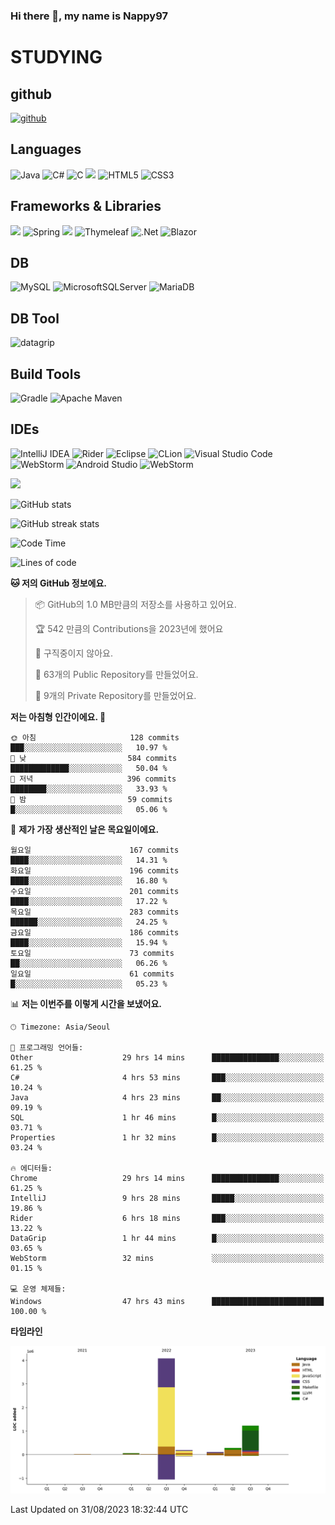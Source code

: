 ### Hi there 👋, my name is Nappy97

# STUDYING
## github
[<img src='https://cdn.jsdelivr.net/npm/simple-icons@3.0.1/icons/github.svg' alt='github' height='40'>](https://github.com/Nappy97)  

## Languages
![Java](https://img.shields.io/badge/java-%23ED8B00.svg?style=for-the-badge&logo=openjdk&logoColor=white) ![C#](https://img.shields.io/badge/c%23-%23239120.svg?style=for-the-badge&logo=c-sharp&logoColor=white) ![C](https://img.shields.io/badge/c-%2300599C.svg?style=for-the-badge&logo=c&logoColor=white) <img src="https://img.shields.io/badge/javascript-F7DF1E?style=for-the-badge&logo=javascript&logoColor=black"> ![HTML5](https://img.shields.io/badge/html5-%23E34F26.svg?style=for-the-badge&logo=html5&logoColor=white) ![CSS3](https://img.shields.io/badge/css3-%231572B6.svg?style=for-the-badge&logo=css3&logoColor=white)

## Frameworks & Libraries
<img src="https://img.shields.io/badge/bootstrap-7952B3?style=for-the-badge&logo=bootstrap&logoColor=white"> ![Spring](https://img.shields.io/badge/spring-%236DB33F.svg?style=for-the-badge&logo=spring&logoColor=white) <img src="https://img.shields.io/badge/jQuery-0769AD?style=for-the-badge&logo=jquery&logoColor=white"> ![Thymeleaf](https://img.shields.io/badge/Thymeleaf-%23005C0F.svg?style=for-the-badge&logo=Thymeleaf&logoColor=white) ![.Net](https://img.shields.io/badge/.NET-5C2D91?style=for-the-badge&logo=.net&logoColor=white) ![Blazor](https://img.shields.io/badge/blazor-%235C2D91.svg?style=for-the-badge&logo=blazor&logoColor=white)

## DB
![MySQL](https://img.shields.io/badge/mysql-%2300f.svg?style=for-the-badge&logo=mysql&logoColor=white) ![MicrosoftSQLServer](https://img.shields.io/badge/Microsoft%20SQL%20Server-CC2927?style=for-the-badge&logo=microsoft%20sql%20server&logoColor=white) ![MariaDB](https://img.shields.io/badge/MariaDB-003545?style=for-the-badge&logo=mariadb&logoColor=white)

## DB Tool
![datagrip](https://img.shields.io/badge/datagrip-9681EB?style=flat&logo=datagrip)

## Build Tools
![Gradle](https://img.shields.io/badge/Gradle-02303A.svg?style=for-the-badge&logo=Gradle&logoColor=white) ![Apache Maven](https://img.shields.io/badge/Apache%20Maven-C71A36?style=for-the-badge&logo=Apache%20Maven&logoColor=white)

## IDEs
![IntelliJ IDEA](https://img.shields.io/badge/IntelliJIDEA-000000.svg?style=for-the-badge&logo=intellij-idea&logoColor=white) ![Rider](https://img.shields.io/badge/Rider-000000.svg?style=for-the-badge&logo=Rider&logoColor=white&color=black&labelColor=crimson) ![Eclipse](https://img.shields.io/badge/Eclipse-FE7A16.svg?style=for-the-badge&logo=Eclipse&logoColor=white) ![CLion](https://img.shields.io/badge/CLion-black?style=for-the-badge&logo=clion&logoColor=white) ![Visual Studio Code](https://img.shields.io/badge/Visual%20Studio%20Code-0078d7.svg?style=for-the-badge&logo=visual-studio-code&logoColor=white) ![WebStorm](https://img.shields.io/badge/webstorm-143?style=for-the-badge&logo=webstorm&logoColor=white&color=black) ![Android Studio](https://img.shields.io/badge/Android%20Studio-3DDC84.svg?style=for-the-badge&logo=android-studio&logoColor=white) ![WebStorm](https://img.shields.io/badge/webstorm-143?style=for-the-badge&logo=webstorm&logoColor=white&color=black)

<div>
  <img  src="https://github-readme-stats.vercel.app/api/top-langs/?username=Nappy97&langs_count=8&exclude_repo=Example-deep-learning-from-scratch&layout=compact&line_height=24&hide_border=true&title_color=d88e82&card_width=280">
<div>
  
![GitHub stats](https://github-readme-stats.vercel.app/api?username=Nappy97&show_icons=true)  

![GitHub streak stats](https://github-readme-streak-stats.herokuapp.com/?user=Nappy97)  

<!--START_SECTION:waka-->
![Code Time](http://img.shields.io/badge/Code%20Time-583%20hrs%2015%20mins-blue)

![Lines of code](https://img.shields.io/badge/%EC%A0%80%EB%8A%94%20%EC%97%AC%ED%83%9C%EA%B9%8C%EC%A7%80%20-5.9%20million%20%EC%A4%84%EC%9D%98%20%EC%BD%94%EB%93%9C%EB%A5%BC%20%EC%9E%91%EC%84%B1%ED%96%88%EC%96%B4%EC%9A%94.-blue)

**🐱 저의 GitHub 정보에요.** 

> 📦 GitHub의 1.0 MB만큼의 저장소를 사용하고 있어요. 
 > 
> 🏆 542 만큼의 Contributions을 2023년에 했어요
 > 
> 🚫 구직중이지 않아요.
 > 
> 📜 63개의 Public Repository를 만들었어요. 
 > 
> 🔑 9개의 Private Repository를 만들었어요. 
 > 
**저는 아침형 인간이에요. 🐤** 

```text
🌞 아침                     128 commits         ███░░░░░░░░░░░░░░░░░░░░░░   10.97 % 
🌆 낮　                     584 commits         █████████████░░░░░░░░░░░░   50.04 % 
🌃 저녁                     396 commits         ████████░░░░░░░░░░░░░░░░░   33.93 % 
🌙 밤　                     59 commits          █░░░░░░░░░░░░░░░░░░░░░░░░   05.06 % 
```
📅 **제가 가장 생산적인 날은 목요일이에요.** 

```text
월요일                      167 commits         ████░░░░░░░░░░░░░░░░░░░░░   14.31 % 
화요일                      196 commits         ████░░░░░░░░░░░░░░░░░░░░░   16.80 % 
수요일                      201 commits         ████░░░░░░░░░░░░░░░░░░░░░   17.22 % 
목요일                      283 commits         ██████░░░░░░░░░░░░░░░░░░░   24.25 % 
금요일                      186 commits         ████░░░░░░░░░░░░░░░░░░░░░   15.94 % 
토요일                      73 commits          ██░░░░░░░░░░░░░░░░░░░░░░░   06.26 % 
일요일                      61 commits          █░░░░░░░░░░░░░░░░░░░░░░░░   05.23 % 
```


📊 **저는 이번주를 이렇게 시간을 보냈어요.** 

```text
🕑︎ Timezone: Asia/Seoul

💬 프로그래밍 언어들: 
Other                    29 hrs 14 mins      ███████████████░░░░░░░░░░   61.25 % 
C#                       4 hrs 53 mins       ███░░░░░░░░░░░░░░░░░░░░░░   10.24 % 
Java                     4 hrs 23 mins       ██░░░░░░░░░░░░░░░░░░░░░░░   09.19 % 
SQL                      1 hr 46 mins        █░░░░░░░░░░░░░░░░░░░░░░░░   03.71 % 
Properties               1 hr 32 mins        █░░░░░░░░░░░░░░░░░░░░░░░░   03.24 % 

🔥 에디터들: 
Chrome                   29 hrs 14 mins      ███████████████░░░░░░░░░░   61.25 % 
IntelliJ                 9 hrs 28 mins       █████░░░░░░░░░░░░░░░░░░░░   19.86 % 
Rider                    6 hrs 18 mins       ███░░░░░░░░░░░░░░░░░░░░░░   13.22 % 
DataGrip                 1 hr 44 mins        █░░░░░░░░░░░░░░░░░░░░░░░░   03.65 % 
WebStorm                 32 mins             ░░░░░░░░░░░░░░░░░░░░░░░░░   01.15 % 

💻 운영 체제들: 
Windows                  47 hrs 43 mins      █████████████████████████   100.00 % 
```

**타임라인**

![Lines of Code chart](https://raw.githubusercontent.com/Nappy97/Nappy97/main/assets/bar_graph.png)


 Last Updated on 31/08/2023 18:32:44 UTC
<!--END_SECTION:waka-->
